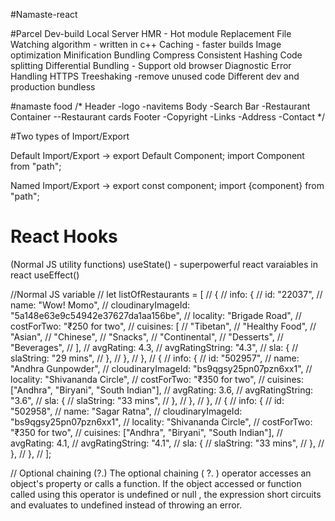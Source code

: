 #Namaste-react 

#Parcel
Dev-build
Local Server
HMR - Hot module Replacement
File Watching algorithm - written in  c++
Caching - faster builds
Image optimization
Minification
Bundling
Compress
Consistent Hashing
Code splitting
Differential Bundling - Support old browser
Diagnostic
Error Handling
HTTPS
Treeshaking -remove unused code
Different dev and production bundless

#namaste food
/*
Header
-logo
-navitems
Body
-Search Bar
-Restaurant Container
--Restaurant cards
Footer
-Copyright
-Links
-Address
-Contact
*/

#Two types of Import/Export

Default Import/Export -> 
export Default Component;
import Component from "path";

Named Import/Export ->
export const component;
import {component} from "path";

# React Hooks
(Normal JS utility functions)
useState() - superpowerful react varaiables in react
useEffect()

//Normal JS variable
// let listOfRestaurants = [
//   {
//     info: {
//       id: "22037",
//       name: "Wow! Momo",
//       cloudinaryImageId: "5a148e63e9c54942e37627da1aa156be",
//       locality: "Brigade Road",
//       costForTwo: "₹250 for two",
//       cuisines: [
//         "Tibetan",
//         "Healthy Food",
//         "Asian",
//         "Chinese",
//         "Snacks",
//         "Continental",
//         "Desserts",
//         "Beverages",
//       ],
//       avgRating: 4.3,
//       avgRatingString: "4.3",
//       sla: {
//         slaString: "29 mins",
//       },
//     },
//   },
//   {
//     info: {
//       id: "502957",
//       name: "Andhra Gunpowder",
//       cloudinaryImageId: "bs9qgsy25pn07pzn6xx1",
//       locality: "Shivananda Circle",
//       costForTwo: "₹350 for two",
//       cuisines: ["Andhra", "Biryani", "South Indian"],
//       avgRating: 3.6,
//       avgRatingString: "3.6",
//       sla: {
//         slaString: "33 mins",
//       },
//     },
//   },
//   {
//     info: {
//       id: "502958",
//       name: "Sagar Ratna",
//       cloudinaryImageId: "bs9qgsy25pn07pzn6xx1",
//       locality: "Shivananda Circle",
//       costForTwo: "₹350 for two",
//       cuisines: ["Andhra", "Biryani", "South Indian"],
//       avgRating: 4.1,
//       avgRatingString: "4.1",
//       sla: {
//         slaString: "33 mins",
//       },
//     },
//   },
// ];

// Optional chaining (?.) The optional chaining ( ?. ) operator accesses an object's property or calls a function. If the object accessed or function called using this operator is undefined or null , the expression short circuits and evaluates to undefined instead of throwing an error.